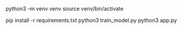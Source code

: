 python3 -m venv venv
source venv/bin/activate

pip install -r requirements.txt
python3 train_model.py
python3 app.py   
